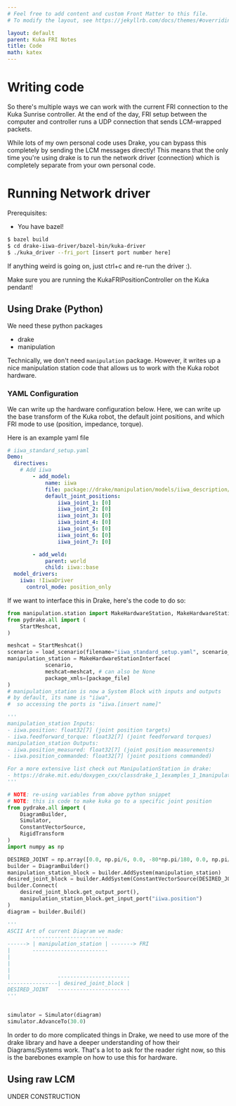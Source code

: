 ```yaml
---
# Feel free to add content and custom Front Matter to this file.
# To modify the layout, see https://jekyllrb.com/docs/themes/#overriding-theme-defaults

layout: default
parent: Kuka FRI Notes
title: Code
math: katex
---
```


# Writing code

So there's multiple ways we can work with the current FRI connection to the Kuka Sunrise controller. At the end of the day, FRI setup between the computer and controller runs a UDP connection that sends LCM-wrapped packets. 

While lots of my own personal code uses Drake, you can bypass this completely by sending the LCM messages directly! This means that the only time you're using drake is to run the network driver (connection) which is completely separate from your own personal code.

# Running Network driver

Prerequisites:
- You have bazel!

```bash
$ bazel build
$ cd drake-iiwa-driver/bazel-bin/kuka-driver
$ ./kuka_driver --fri_port [insert port number here]
```

If anything weird is going on, just ctrl+c and re-run the driver :).

Make sure you are running the KukaFRIPositionController on the Kuka pendant!

## Using Drake (Python)

We need these python packages
- drake
- manipulation

Technically, we don't need `manipulation` package. However, it writes up a nice manipulation station code that allows us to work with the Kuka robot hardware. 

### YAML Configuration

We can write up the hardware configuration below. Here, we can write up the base transform of the Kuka robot, the default joint positions, and which FRI mode to use (position, impedance, torque).

Here is an example yaml file

```yaml
# iiwa_standard_setup.yaml
Demo:
  directives:
    # Add iiwa
        - add_model:
            name: iiwa
            file: package://drake/manipulation/models/iiwa_description/urdf/iiwa14_polytope_collision.urdf
            default_joint_positions:
                iiwa_joint_1: [0]
                iiwa_joint_2: [0]
                iiwa_joint_3: [0]
                iiwa_joint_4: [0]
                iiwa_joint_5: [0]
                iiwa_joint_6: [0]
                iiwa_joint_7: [0]

        - add_weld:
            parent: world
            child: iiwa::base
  model_drivers:
    iiwa: !IiwaDriver
      control_mode: position_only
```

If we want to interface this in Drake, here's the code to do so:
```python
from manipulation.station import MakeHardwareStation, MakeHardwareStationInterface, load_scenario
from pydrake.all import (
    StartMeshcat,
)

meshcat = StartMeshcat()
scenario = load_scenario(filename="iiwa_standard_setup.yaml", scenario_name="Demo")
manipulation_station = MakeHardwareStationInterface(
            scenario,
            meshcat=meshcat, # can also be None
            package_xmls=[package_file]
)
# manipulation_station is now a System Block with inputs and outputs
# by default, its name is "iiwa", 
#  so accessing the ports is "iiwa.[insert name]"

'''
manipulation_station Inputs:
- iiwa.position: float32[7] (joint position targets)
- iiwa.feedforward_torque: float32[7] (joint feedforward torques)
manipulation_station Outputs:
- iiwa.position_measured: float32[7] (joint position measurements)
- iiwa.position_commanded: float32[7] (joint positions commanded)

For a more extensive list check out ManipulationStation in drake:
- https://drake.mit.edu/doxygen_cxx/classdrake_1_1examples_1_1manipulation__station_1_1_manipulation_station.html
'''
```

```python
# NOTE: re-using variables from above python snippet
# NOTE: this is code to make kuka go to a specific joint position
from pydrake.all import (
    DiagramBuilder,
    Simulator,
    ConstantVectorSource,
    RigidTransform
)
import numpy as np

DESIRED_JOINT = np.array([0.0, np.pi/6, 0.0, -80*np.pi/180, 0.0, np.pi/6, 0.0])
builder = DiagramBuilder()
manipulation_station_block = builder.AddSystem(manipulation_station)
desired_joint_block = builder.AddSystem(ConstantVectorSource(DESIRED_JOINT))
builder.Connect(
    desired_joint_block.get_output_port(),
    manipulation_station_block.get_input_port("iiwa.position")
)
diagram = builder.Build()

'''
ASCII Art of current Diagram we made:
        ------------------------
------> | manipulation_station | -------> FRI
|       ------------------------
|
| 
|
|               -----------------------
----------------| desired_joint_block |
DESIRED_JOINT   -----------------------
'''


simulator = Simulator(diagram)
simulator.AdvanceTo(30.0)
```

In order to do more complicated things in Drake, we need to use more of the drake library and have a deeper understanding of how their Diagrams/Systems work. That's a lot to ask for the reader right now, so this is the barebones example on how to use this for hardware.

## Using raw LCM

UNDER CONSTRUCTION